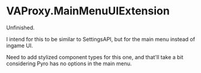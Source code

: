 # VAProxy.MainMenuUIExtension

Unfinished.

I intend for this to be similar to SettingsAPI, but for the main menu instead of ingame UI.

Need to add stylized component types for this one, and that'll take a bit considering Pyro has no options in the main menu.
